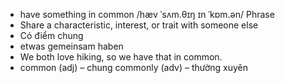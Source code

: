 
- have something in common	/hæv ˈsʌm.θɪŋ ɪn ˈkɒm.ən/	Phrase	
- Share a characteristic, interest, or trait with someone else	
- Có điểm chung	
- etwas gemeinsam haben	
- We both love hiking, so we have that in common.	
- common (adj) – chung commonly (adv) – thường xuyên